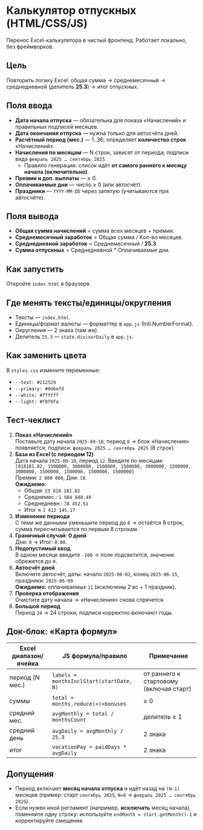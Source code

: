 # Калькулятор отпускных (HTML/CSS/JS)

Перенос Excel-калькулятора в чистый фронтенд. Работает локально, без фреймворков.

## Цель
Повторить логику Excel: общая сумма → среднемесячный → среднедневной (делитель **25.3**) → итог отпускных.

## Поля ввода
- **Дата начала отпуска** — обязательна для показа «Начислений» и правильных подписей месяцев.
- **Дата окончания отпуска** — нужна только для автосчёта дней.
- **Расчётный период (мес.)** — 1..36; определяет **количество строк** «Начислений».
- **Начисления по месяцам** — N строк, зависят от периода; подписи вида `февраль 2025 … сентябрь 2025`.
  - Правило генерации: список идёт **от самого раннего к месяцу начала (включительно)**.
- **Премии и доп. выплаты** — ≥ 0.
- **Оплачиваемые дни** — число ≥ 0 (или автосчёт).
- **Праздники** — `YYYY-MM-DD` через запятую (учитываются при автосчёте).

## Поля вывода
- **Общая сумма начислений** = сумма всех месяцев + премии.
- **Среднемесячный заработок** = Общая сумма / Кол-во месяцев.
- **Среднедневной заработок** = Среднемесячный / **25.3**.
- **Сумма отпускных** = Среднедневной * Оплачиваемые дни.

## Как запустить
Откройте `index.html` в браузере.

## Где менять тексты/единицы/округления
- Тексты — `index.html`.
- Единицы/формат валюты — форматтер в `app.js` (Intl.NumberFormat).
- Округления — 2 знака (там же).
- Делитель `25.3` — `state.divisorDaily` в `app.js`.

## Как заменить цвета
В `styles.css` измените переменные:
- `--text: #212529`
- `--primary: #0d6efd`
- `--white: #ffffff`
- `--light: #f8f9fa`

## Тест-чеклист
1. **Показ «Начислений»**  
   Поставьте дату начала `2025-09-10`, период `8` → блок «Начисления» появляется; подписи: `февраль 2025 … сентябрь 2025` (8 строк).
2. **База из Excel (с периодом 12)**  
   Дата начала `2025-09-10`, период `12`. Введите по месяцам:  
   `[818181.82, 1500000, 3000000, 1500000, 1500000, 3000000, 1500000, 3000000, 1500000, 1500000, 1500000, 1500000]`  
   Премии: `2 000 000`, Дни: `18`.  
   **Ожидаемо:**  
   - Общая: `23 818 181.82`  
   - Среднемес.: `1 984 848.49`  
   - Среднедневн.: `78 452.51`  
   - Итог ≈ `1 412 145.17`
3. **Изменение периода**  
   С теми же данными уменьшите период до `8` → остаётся 8 строк, сумма пересчитывается по первым 8 строкам.
4. **Граничный случай: 0 дней**  
   Дни: `0` → Итог: `0.00`.
5. **Недопустимый ввод**  
   В одном месяце введите `-100` → поле подсветится, значение обрежется до `0`.
6. **Автосчёт дней**  
   Включите автосчёт, даты: начало `2025-06-02`, конец `2025-06-15`, праздники: `2025-06-09`.  
   **Ожидаемо:** оплачиваемых `11` (исключены 2 вс + 1 праздник).
7. **Проверка отображения**  
   Очистите дату начала → «Начисления» снова спрячется.
8. **Большой период**  
   Период `24` → 24 строки; подписи корректно включают годы.

## Док-блок: «Карта формул»
| Excel диапазон/ячейка | JS формула/правило | Примечание |
|---|---|---|
| период (N мес.) | `labels = monthsInclStart(startDate, N)` | от раннего к стартовому (включая старт) |
| суммы | `total = months.reduce(+)+bonuses` | ≥ 0 |
| средний мес. | `avgMonthly = total / monthsCount` | делитель ≥ 1 |
| средний день | `avgDaily = avgMonthly / 25.3` | 2 знака |
| итог | `vacationPay = paidDays * avgDaily` | 2 знака |

## Допущения
- Период включает **месяц начала отпуска** и идёт назад на `(N-1)` месяцев (пример: старт `сентябрь 2025`, `N=8` → `февраль 2025 … сентябрь 2025`).  
- Если нужен иной регламент (например, **исключать** месяц начала), поменяйте одну строку: используйте `endMonth = start.getMonth()-1` и корректируйте смещения.
